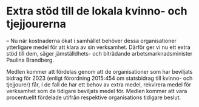 # Extra stöd till de lokala kvinno- och tjejjourerna

– Nu när kostnaderna ökat i samhället behöver dessa organisationer ytterligare medel för att klara av sin verksamhet. Därför ger vi nu ett extra stöd till dem, säger jämställdhets\- och biträdande arbetsmarknadsminister Paulina Brandberg.

Medlen kommer att fördelas genom att de organisationer som har beviljats bidrag för 2023 (enligt förordning 2015:454 om statsbidrag till kvinno\- och tjejjourer) får, i de fall de har ett behov av extra medel, rekvirera medel för verksamhet som de tidigare beviljats medel för. Medlen kommer att vara procentuellt fördelade utifrån respektive organisations tidigare beslut.
